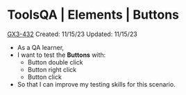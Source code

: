 # ToolsQA | Elements | Buttons

[GX3-432](https://upexgalaxy30.atlassian.net/browse/GX3-432) Created: 11/15/23 Updated: 11/15/23

* As a QA learner,
* I want to test the **Buttons** with:
    * Button double click
    * Button right click
    * Button click
* So that I can improve my testing skills for this scenario.